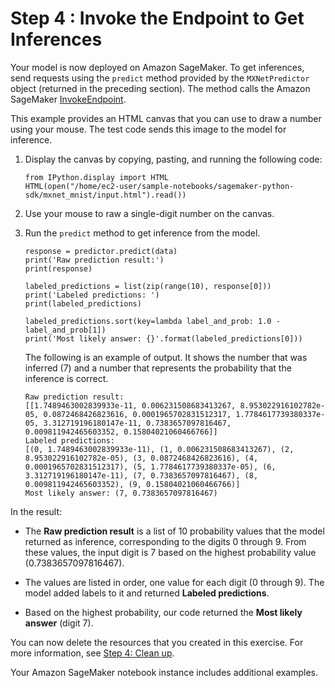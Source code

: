 # Step 4 : Invoke the Endpoint to Get Inferences<a name="mxnet-example-invoke"></a>

Your model is now deployed on Amazon SageMaker\. To get inferences, send requests using the `predict` method provided by the `MXNetPredictor` object \(returned in the preceding section\)\. The method calls the Amazon SageMaker [InvokeEndpoint](API_runtime_InvokeEndpoint.md)\. 

This example provides an HTML canvas that you can use to draw a number using your mouse\. The test code sends this image to the model for inference\.

1. Display the canvas by copying, pasting, and running the following code:

   ```
   from IPython.display import HTML
   HTML(open("/home/ec2-user/sample-notebooks/sagemaker-python-sdk/mxnet_mnist/input.html").read())
   ```

1. Use your mouse to raw a single\-digit number on the canvas\. 

1. Run the `predict` method to get inference from the model\. 

   ```
   response = predictor.predict(data)
   print('Raw prediction result:')
   print(response)
   
   labeled_predictions = list(zip(range(10), response[0]))
   print('Labeled predictions: ')
   print(labeled_predictions)
   
   labeled_predictions.sort(key=lambda label_and_prob: 1.0 - label_and_prob[1])
   print('Most likely answer: {}'.format(labeled_predictions[0]))
   ```

   The following is an example of output\. It shows the number that was inferred \(7\) and a number that represents the probability that the inference is correct\.

   ```
   Raw prediction result:
   [[1.7489463002839933e-11, 0.006231508683413267, 8.953022916102782e-05, 0.0872468426823616, 0.0001965702831512317, 1.7784617739380337e-05, 3.312719196180147e-11, 0.7383657097816467, 0.009811942465603352, 0.15804021060466766]]
   Labeled predictions: 
   [(0, 1.7489463002839933e-11), (1, 0.006231508683413267), (2, 8.953022916102782e-05), (3, 0.0872468426823616), (4, 0.0001965702831512317), (5, 1.7784617739380337e-05), (6, 3.312719196180147e-11), (7, 0.7383657097816467), (8, 0.009811942465603352), (9, 0.15804021060466766)]
   Most likely answer: (7, 0.7383657097816467)
   ```

In the result:

+ The **Raw prediction result** is a list of 10 probability values that the model returned as inference, corresponding to the digits 0 through 9\. From these values, the input digit is 7 based on the highest probability value \(0\.7383657097816467\)\.

+ The values are listed in order, one value for each digit \(0 through 9\)\. The model added labels to it and returned **Labeled predictions**\.

+ Based on the highest probability, our code returned the **Most likely answer** \(digit 7\)\. 

You can now delete the resources that you created in this exercise\. For more information, see [Step 4: Clean up](ex1-cleanup.md)\.

Your Amazon SageMaker notebook instance includes additional examples\.